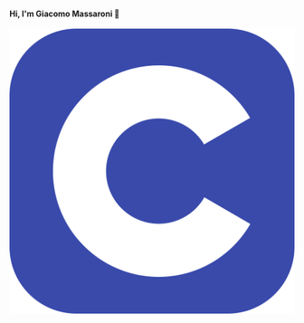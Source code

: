 #### Hi, I'm Giacomo Massaroni 👋
![c](https://github.com/tandpfun/skill-icons/blob/main/icons/C.svg)
<!--
**GiacomoMassaroni/GiacomoMassaroni** is a ✨ _special_ ✨ repository because its `README.md` (this file) appears on your GitHub profile.

Here are some ideas to get you started:

- 🔭 I’m currently working on ...
- 🌱 I’m currently learning ...
- 👯 I’m looking to collaborate on ...
- 🤔 I’m looking for help with ...
- 💬 Ask me about ...
- 📫 How to reach me: ...
- 😄 Pronouns: ...
- ⚡ Fun fact: ...
-->
